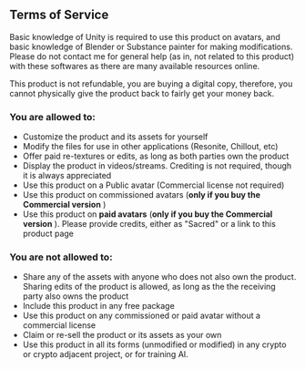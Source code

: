 ## **Terms of Service**

Basic knowledge of Unity is required to use this product on avatars, and basic knowledge of Blender or Substance painter for making modifications. Please do not contact me for general help (as in, not related to this product) with these softwares as there are many available resources online.

This product is not refundable, you are buying a digital copy, therefore, you cannot physically give the product back to fairly get your money back.

### You are **allowed** to:

* Customize the product and its assets for yourself
* Modify the files for use in other applications (Resonite, Chillout, etc)
* Offer paid re-textures or edits, as long as both parties own the product
* Display the product in videos/streams. Crediting is not required, though it is always appreciated
* Use this product on a Public avatar (Commercial license not required)
* Use this product on commissioned avatars (**only if you buy the Commercial version** )
* Use this product on **paid avatars** (**only if you buy the Commercial version** ). Please provide credits, either as "Sacred" or a link to this product page

### You are **not allowed** to:

* Share any of the assets with anyone who does not also own the product. Sharing edits of the product is allowed, as long as the the receiving party also owns the product
* Include this product in any free package
* Use this product on any commissioned or paid avatar without a commercial license
* Claim or re-sell the product or its assets as your own
* Use this product in all its forms (unmodified or modified) in any crypto or crypto adjacent project, or for training AI.